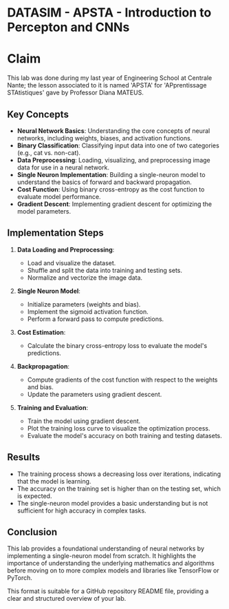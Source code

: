 # DATASIM - APSTA - Introduction to Percepton and CNNs

# Claim
This lab was done during my last year of Engineering School at Centrale Nante; the lesson associated to it is named 'APSTA' for 'APprentissage STAtistiques' gave by Professor Diana MATEUS.

## Key Concepts

- **Neural Network Basics**: Understanding the core concepts of neural networks, including weights, biases, and activation functions.
- **Binary Classification**: Classifying input data into one of two categories (e.g., cat vs. non-cat).
- **Data Preprocessing**: Loading, visualizing, and preprocessing image data for use in a neural network.
- **Single Neuron Implementation**: Building a single-neuron model to understand the basics of forward and backward propagation.
- **Cost Function**: Using binary cross-entropy as the cost function to evaluate model performance.
- **Gradient Descent**: Implementing gradient descent for optimizing the model parameters.

## Implementation Steps

1. **Data Loading and Preprocessing**:
   - Load and visualize the dataset.
   - Shuffle and split the data into training and testing sets.
   - Normalize and vectorize the image data.

2. **Single Neuron Model**:
   - Initialize parameters (weights and bias).
   - Implement the sigmoid activation function.
   - Perform a forward pass to compute predictions.

3. **Cost Estimation**:
   - Calculate the binary cross-entropy loss to evaluate the model's predictions.

4. **Backpropagation**:
   - Compute gradients of the cost function with respect to the weights and bias.
   - Update the parameters using gradient descent.

5. **Training and Evaluation**:
   - Train the model using gradient descent.
   - Plot the training loss curve to visualize the optimization process.
   - Evaluate the model's accuracy on both training and testing datasets.

## Results

- The training process shows a decreasing loss over iterations, indicating that the model is learning.
- The accuracy on the training set is higher than on the testing set, which is expected.
- The single-neuron model provides a basic understanding but is not sufficient for high accuracy in complex tasks.

## Conclusion

This lab provides a foundational understanding of neural networks by implementing a single-neuron model from scratch. It highlights the importance of understanding the underlying mathematics and algorithms before moving on to more complex models and libraries like TensorFlow or PyTorch.

This format is suitable for a GitHub repository README file, providing a clear and structured overview of your lab.

